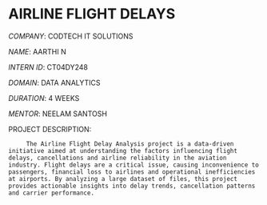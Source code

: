 # AIRLINE FLIGHT DELAYS

_COMPANY_: CODTECH IT SOLUTIONS

_NAME_: AARTHI N

_INTERN ID_: CT04DY248

_DOMAIN_: DATA ANALYTICS

_DURATION_: 4 WEEKS

_MENTOR_: NEELAM SANTOSH

PROJECT DESCRIPTION:

         The Airline Flight Delay Analysis project is a data-driven initiative aimed at understanding the factors influencing flight delays, cancellations and airline reliability in the aviation industry. Flight delays are a critical issue, causing inconvenience to passengers, financial loss to airlines and operational inefficiencies at airports. By analyzing a large dataset of files, this project provides actionable insights into delay trends, cancellation patterns and carrier performance.
         

